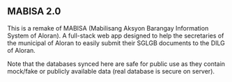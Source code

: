 ## MABISA 2.0

This is a remake of MABISA (Mabilisang Aksyon Barangay Information System of Aloran). A full-stack web app designed to help the secretaries of the municipal of Aloran to easily submit their SGLGB documents to the DILG of Aloran.

Note that the databases synced here are safe for public use as they contain mock/fake or publicly available data (real database is secure on server).
